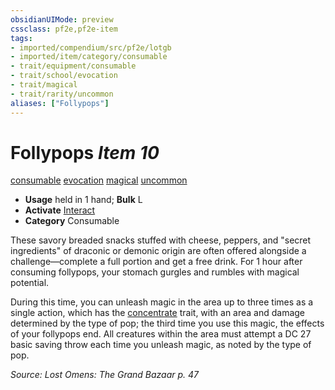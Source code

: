 ```yaml
---
obsidianUIMode: preview
cssclass: pf2e,pf2e-item
tags:
- imported/compendium/src/pf2e/lotgb
- imported/item/category/consumable
- trait/equipment/consumable
- trait/school/evocation
- trait/magical
- trait/rarity/uncommon
aliases: ["Follypops"]
---
```

# Follypops *Item 10*  
[consumable](consumable.md)  [evocation](evocation.md)  [magical](magical.md)  [uncommon](uncommon.md)  

- **Usage** held in 1 hand; **Bulk** L
- **Activate** [Interact](interact.md)
- **Category** Consumable

These savory breaded snacks stuffed with cheese, peppers, and "secret ingredients" of draconic or demonic origin are often offered alongside a challenge—complete a full portion and get a free drink. For 1 hour after consuming follypops, your stomach gurgles and rumbles with magical potential.

During this time, you can unleash magic in the area up to three times as a single action, which has the [concentrate](concentrate.md) trait, with an area and damage determined by the type of pop; the third time you use this magic, the effects of your follypops end. All creatures within the area must attempt a DC 27 basic saving throw each time you unleash magic, as noted by the type of pop.

*Source: Lost Omens: The Grand Bazaar p. 47*